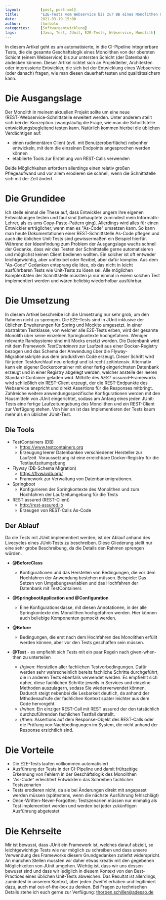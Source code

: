 ```yaml
---
layout:         [post, post-xml]              
title:          "E2E-Tests vom Webservice bis zur DB eines Monolithen mit JUnit"
date:           2021-03-19 15:00
author:         thorbolo
categories:     [Softwareentwicklung]
tags:           [Java, Test, JUnit, E2E-Tests, Webservice, Monolith]
---
```




In diesem Artikel geht es um automatisierte, in die CI-Pipeline integrierbare Tests, die die gesamte Geschäftslogik eines Monolithen von der obersten Schicht (einem Webservice) bis zur untersten Schicht (der Datenbank) abdecken können.
Dieser Artikel richtet sich an Projektleiter, Architekten oder interessierte Entwickler, die sich bei der Entwicklung eines Webservice (oder danach) fragen, wie man diesen dauerhaft testen und qualitätssichern kann.

# Die Ausgangslage

Der Monolith in meinem aktuellen Projekt sollte um eine neue (REST-)Webservice-Schnittstelle erweitert werden.
Unter anderem stellt sich bei der Konzeption zwangsläufig die Frage, wie man die Schnittstelle entwicklungsbegleitend testen kann. 
Natürlich kommen hierbei die üblichen Verdächtigen auf:

- einen rudimentären Client (evtl. mit Benutzeroberfläche) nebenher entwickeln, mit dem die einzelnen Endpoints angesprochen werden können
- etablierte Tools zur Erstellung von REST-Calls verwenden

Beide Möglichkeiten erfordern allerdings einen relativ großen Pflegeaufwand und vor allem erodieren sie schnell, wenn die Schnittstelle sich mit der Zeit ändert.

# Die Grundidee

Ich stelle einmal die These auf, dass Entwickler ungern ihre eigenen Entwicklungen testen und faul sind (behauptete zumindest mein Informatik-Lehrer, als es ums Copy-Paste-Pattern ging).
Allerdings wird alles für einen Entwickler erträglicher, wenn man es "As-Code" umsetzen kann.
So kann man heute Dokumentationen einer REST-Schnittstelle As-Code pflegen und auch die üblichen Unit-Tests sind gewissermaßen ein Beispiel hierfür. 
Während der Ideenfindung zum Problem der Ausgangslage wuchs schnell der Gedanke, dass wir das Testen der Schnittstelle gerne automatisieren und möglichst keinen Client bedienen wollten.
Ein solcher ist oft entweder leichtgewichtig, aber unflexibel oder flexibel, aber dafür komplex.
Aus dem "As-Code" Gedanken entsprang die Idee, ob das nicht in leicht ausführbaren Tests wie Unit-Tests zu lösen sei.
Alle möglichen Komplexitäten der Schnittstelle müssten ja nur einmal in einem solchen Test implementiert werden und wären beliebig wiederholbar ausführbar.

# Die Umsetzung

In diesem Artikel beschreibe ich die Umsetzung nur sehr grob, um den Rahmen nicht zu sprengen.
Die E2E-Tests sind in JUnit inklusive der üblichen Erweiterungen für Spring und Mockito umgesetzt. 
In einer abstrakten Testklasse, von welcher alle E2E-Tests erben, wird der gesamte Monolith über seine einzelnen Springkontexte hochgefahren.
Weniger relevante Randsysteme sind mit Mocks ersetzt worden. 
Die Datenbank wird mit dem Framework *TestContainers* zur Laufzeit aus einer Docker-Registry bezogen und das Schema der Anwendung über die Flyway-Migrationsskripte aus dem produktiven Code erzeugt.
Dieser Schritt wird für jeden Testdurchlauf neu erledigt und ist recht zeitintensiv.
Alternativ kann ein eigener Dockercontainer mit einer fertig eingerichteten Datenbank erzeugt und in einer Registry abgelegt werden, welcher anstelle der leeren Standard-Container geladen wird.
Mithilfe des *REST assured*-Frameworks wird schließlich ein REST-Client erzeugt, der die REST-Endpunkte des Webservice anspricht und direkt Assertions für die Responses mitbringt.
Zahlreiche weitere anwendungsspezifische Konfigurationen werden mit den Hausmitteln von JUnit eingerichtet, sodass am Anfang eines jeden JUnit-Tests eine fertige Laufzeitumgebung des Monolithen und ein REST-Client zur Verfügung stehen.
Von hier an ist das Implementieren der Tests kaum mehr als ein üblicher JUnit-Test.

## Die Tools

- TestContainers (DB)
  - https://www.testcontainers.org
  - Erzeugung leerer Datenbanken verschiedener Hersteller zur Laufzeit. Voraussetzung ist eine erreichbare Docker-Registry für die Testlaufzeitumgebung
- Flyway (DB-Schema Migration)
  - https://flywaydb.org/
  - Framework zur Verwaltung von Datenbankmigrationen.
- Springboot
  - Konfigurieren der Springkontexte des Monolithen und zum Hochfahren der Laufzeitumgebung für die Tests
- REST assured (REST-Client)
  - http://rest-assured.io
  - Erzeugen von REST-Calls As-Code

## Der Ablauf

Da die Tests mit JUnit implementiert werden, ist der Ablauf anhand des Livecycles eines JUnit-Tests zu beschreiben. Diese Gliederung stellt nur eine sehr grobe Beschreibung, da die Details den Rahmen sprengen würden. 

- **@BeforeClass**
  - Konfigurationen und das Herstellen von Bedingungen, die vor dem Hochfahren der Anwendung bestehen müssen. Beispiele: Das Setzen von Umgebungsvariablen und das Hochfahren der Datenbank mit TestContainers

- **@SpringbootApplication und @Configuration**
  - Eine Konfigurationsklasse, mit diesen Annotationen, in der alle Springkontexte des Monolithen hochgefahren werden. Hier können auch beliebige Komponenten gemockt werden.
- **@Before**
  - Bedingungen, die erst nach dem Hochfahren des Monolithen erfüllt werden können, aber vor den Tests geschaffen sein müssen.
- **@Test** - es empfiehlt sich Tests mit ein paar Regeln nach given-when-then zu unterteilen
  - //given: Herstellen aller fachlichen Testvorbedingungen. Dafür werden sehr wahrscheinlich bereits fachliche Schritte durchgeführt, die in anderen Tests ebenfalls verwendet werden. Es empfiehlt sich daher, diese fachlichen Schritte jeweils in Services und einzelne Methoden auszulagern, sodass Sie wiederverwendet können. Dadurch steigt nebenbei die Lesbarkeit deutlich, da anhand der Mthodenaufrufe der fachlichen Kontext später leichter aus dem Code hervorgeht.
  - //when: Ein einziger REST-Call mit REST assured der den tatsächlich durchzuführenden fachlichen Testfall darstellt.
  - //then: Assertions auf dem Response-Objekt des REST-Calls oder die Prüfung von Nachbedingungen im System, die nicht anhand der Response ersichtlich sind.

# Die Vorteile

- Die E2E-Tests laufen vollkommen automatisiert
- Ausführung der Tests in der CI-Pipeline und damit frühzeitige Erkennung von Fehlern in der Geschäftslogik des Monolithen
- "As-Code" erleichtert Entwicklern das Schreiben fachlicher Testszenarien
- Tests erodieren nicht, da sie bei Änderungen direkt mit angepasst werden müssen (spätestens, wenn die nächste Ausführung fehlschlägt)
- Once-Written-Never-Forgotten; Testszenarien müssen nur einmalig als Test implementiert werden und werden bei jeder zukünftigen Ausführung abgetestet

# Die Kehrseite

Mir ist bewusst, dass JUnit ein Framework ist, welches darauf abzielt, so leichtgewichtige Tests wie nur möglich zu schreiben und dass unsere Verwendung des Frameworks diesem Grundgedanken zutiefst widerspricht.
An manchen Stellen mussten wir daher etwas kreativ mit den gegebenen Möglichkeiten von JUnit umgehen. Wichtig ist, dass wir uns dessen bewusst sind und dass wir lediglich in diesem Kontext von den Best-Practices eines üblichen Unit-Tests abweichen.
Das Resultat ist allerdings, zumindest in unserem Kontext, über jeden Zweifel erhaben und legitimiert dazu, auch mal out-of-the-box zu denken.
Bei Fragen zu technischen Details stehe ich euch gerne zur Verfügung: thorben.schiller@adesso.de
